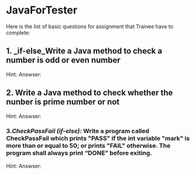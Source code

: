 # JavaForTester

Here is the list of basic questions for assignment that Trainee have to complete:

## 1. _if-else_Write a Java method to check a number is odd or even number
Hint:
Answser:

## 2. Write a Java method to check whether the nunber is prime number or not
Hint:
Answser:

### 3._CheckPassFail (if-else)_: Write a program called CheckPassFail which prints "PASS" if the int variable "mark" is more than or equal to 50; or prints "FAIL" otherwise. The program shall always print “DONE” before exiting. 
Hint:
Answser:
